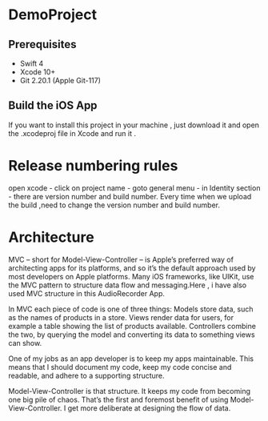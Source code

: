 # DemoProject

## Prerequisites

* Swift 4 
* Xcode 10+
* Git  2.20.1 (Apple Git-117)

## Build the iOS App
If you want to install this project in your machine , just download it and open the .xcodeproj file in Xcode and run it .

# Release numbering rules
open xcode - click on project name - goto general menu - in Identity section - there are version number and build number.
Every time when we upload the build ,need to change the version number and build number.

# Architecture
MVC – short for Model-View-Controller – is Apple’s preferred way of architecting apps for its platforms, and so it’s the default approach used by most developers on Apple platforms. Many iOS frameworks, like UIKit, use the MVC pattern to structure data flow and messaging.Here , i have also used MVC structure in this AudioRecorder App.

In MVC each piece of  code is one of three things:
Models store  data, such as the names of products in a store.
Views render data for users, for example a table showing the list of products available.
Controllers combine the two, by querying the model and converting its data to something views can show.

One of my jobs as an app developer is to keep my apps maintainable. This means that I should document my code, keep my code concise and readable, and adhere to a supporting structure.

Model-View-Controller is that structure. It keeps my code from becoming one big pile of chaos. That’s the first and foremost benefit of using Model-View-Controller. I get more deliberate at designing the flow of data. 


